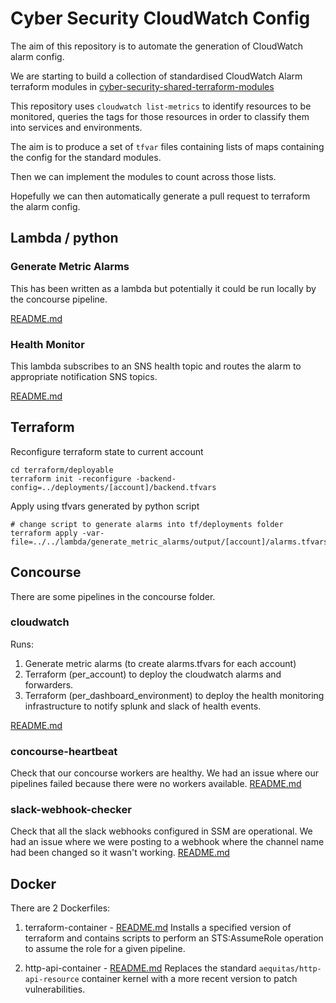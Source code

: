 # Cyber Security CloudWatch Config

The aim of this repository is to automate the generation of CloudWatch
alarm config.

We are starting to build a collection of standardised CloudWatch Alarm
terraform modules in
[cyber-security-shared-terraform-modules](https://github.com/alphagov/cyber-security-shared-terraform-modules)

This repository uses `cloudwatch list-metrics` to identify resources to be
monitored, queries the tags for those resources in order to classify them
into services and environments.

The aim is to produce a set of `tfvar` files containing lists of maps
containing the config for the standard modules.

Then we can implement the modules to count across those lists.

Hopefully we can then automatically generate a pull request to terraform
the alarm config.

## Lambda / python

### Generate Metric Alarms
This has been written as a lambda but potentially it could be run locally
by the concourse pipeline.

[README.md](lambda/health_package/README.md)

### Health Monitor
This lambda subscribes to an SNS health topic and routes the alarm to
appropriate notification SNS topics.

[README.md](lambda/health_package/README.md)

## Terraform

Reconfigure terraform state to current account
```
cd terraform/deployable
terraform init -reconfigure -backend-config=../deployments/[account]/backend.tfvars
```

Apply using tfvars generated by python script
```
# change script to generate alarms into tf/deployments folder
terraform apply -var-file=../../lambda/generate_metric_alarms/output/[account]/alarms.tfvars
```

## Concourse 

There are some pipelines in the concourse folder.

### cloudwatch
Runs: 
1. Generate metric alarms (to create alarms.tfvars for each account)
2. Terraform (per_account) to deploy the cloudwatch alarms and 
    forwarders. 
3. Terraform (per_dashboard_environment) to deploy the health monitoring
    infrastructure to notify splunk and slack of health events. 

[README.md](concourse/cloudwatch/README.md) 

### concourse-heartbeat
Check that our concourse workers are healthy. 
We had an issue where our pipelines failed because there 
were no workers available. 
[README.md](concourse/heartbeat/README.md)

### slack-webhook-checker
Check that all the slack webhooks configured in SSM are 
operational. 
We had an issue where we were posting to a webhook where 
the channel name had been changed so it wasn't working. 
[README.md](concourse/slack-webhook-checker/README.md)

## Docker

There are 2 Dockerfiles: 
1. terraform-container - [README.md](docker/concourse-worker-health/README.md)
    Installs a specified version of terraform and contains scripts
    to perform an STS:AssumeRole operation to assume the role for 
    a given pipeline. 

2. http-api-container - [README.md](docker/http-api-resource/README.md)
    Replaces the standard `aequitas/http-api-resource` container 
    kernel with a more recent version to patch vulnerabilities.

